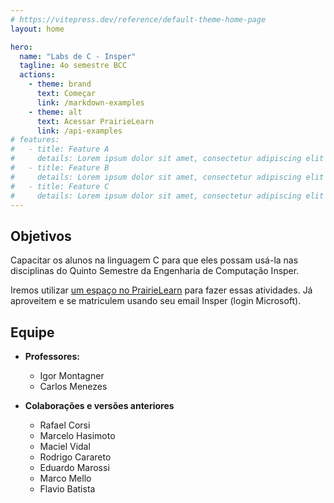 ```yaml
---
# https://vitepress.dev/reference/default-theme-home-page
layout: home

hero:
  name: "Labs de C - Insper"
  tagline: 4o semestre BCC
  actions:
    - theme: brand
      text: Começar
      link: /markdown-examples
    - theme: alt
      text: Acessar PrairieLearn
      link: /api-examples
# features:
#   - title: Feature A
#     details: Lorem ipsum dolor sit amet, consectetur adipiscing elit
#   - title: Feature B
#     details: Lorem ipsum dolor sit amet, consectetur adipiscing elit
#   - title: Feature C
#     details: Lorem ipsum dolor sit amet, consectetur adipiscing elit
---
```



## Objetivos

Capacitar os alunos na linguagem C para que eles possam usá-la nas disciplinas
do Quinto Semestre da Engenharia de Computação Insper.

Iremos utilizar [um espaço no PrairieLearn](https://us.prairielearn.com/pl/course_instance/137302/assessment/2352640) para fazer essas atividades. Já aproveitem e se matriculem usando seu email Insper (login Microsoft).


## Equipe

- **Professores:**
    - Igor Montagner
    - Carlos Menezes

- **Colaborações e versões anteriores**
    - Rafael Corsi
    - Marcelo Hasimoto
    - Maciel Vidal 
    - Rodrigo Carareto
    - Eduardo Marossi
    - Marco Mello 
    - Flavio Batista
